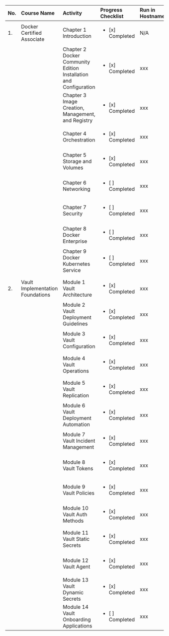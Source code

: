 | No. |  Course Name | Activity | Progress Checklist | Run in Hostname | Duration  | Notes  | Prerequisites |
|:-----|:--------------|:----------|:----------|:----------|:-----------|:--------|:---------------|
| 1. | Docker Certified Associate | Chapter 1 Introduction | <ul><li>[x] Completed</li></ul> | N/A |  11 Minute | Login Account presales-msi.outlook.com | Cloud Guru |
|   |  | Chapter 2 Docker Community Edition Installation and Configuration | <ul><li>[x] Completed</li></ul> | xxx |  3 hours 15 minute | N/A | N/A |
|   |  | Chapter 3 Image Creation, Management, and Registry | <ul><li>[x] Completed</li></ul> | xxx |  3 hours 15 minute | N/A | N/A |
|   |  | Chapter 4 Orchestration | <ul><li>[x] Completed</li></ul> | xxx |  3 hours  | N/A | N/A |
|   |  | Chapter 5 Storage and Volumes | <ul><li>[x] Completed</li></ul> | xxx |  2 hours | N/A | N/A |
|   |  | Chapter 6 Networking | <ul><li>[ ] Completed</li></ul> | xxx |  2 hour | N/A | N/A |
|   |  | Chapter 7 Security | <ul><li>[ ] Completed</li></ul> | xxx |  1 hour | N/A | N/A |
|   |  | Chapter 8 Docker Enterprise | <ul><li>[ ] Completed</li></ul> | xxx |  2 hours  | N/A | N/A |
|   |  | Chapter 9 Docker Kubernetes Service | <ul><li>[ ] Completed</li></ul> | xxx |  3 hours  | N/A | N/A |
|                                                                                                     ||||||||
| 2. | Vault Implementation Foundations | Module 1 Vault Architecture | <ul><li>[x] Completed</li></ul> | xxx |  xxx  | N/A | N/A |
|   |   | Module 2 Vault Deployment Guidelines | <ul><li>[x] Completed</li></ul> | xxx |  xxx  | N/A | N/A |
|   |   | Module 3 Vault Configuration | <ul><li>[x] Completed</li></ul> | xxx |  xxx  | N/A | N/A |
|   |   | Module 4 Vault Operations | <ul><li>[x] Completed</li></ul> | xxx |  xxx  | N/A | N/A |
|   |   | Module 5 Vault Replication | <ul><li>[x] Completed</li></ul> | xxx |  xxx  | N/A | N/A |
|   |   | Module 6 Vault Deployment Automation | <ul><li>[x] Completed</li></ul> | xxx |  xxx  | N/A | N/A |
|   |   | Module 7 Vault Incident Management | <ul><li>[x] Completed</li></ul> | xxx |  xxx  | N/A | N/A |
|   |   | Module 8 Vault Tokens | <ul><li>[x] Completed</li></ul> | xxx |  xxx  | N/A | N/A |
|   |   | Module 9 Vault Policies | <ul><li>[x] Completed</li></ul> | xxx |  xxx  | N/A | N/A |
|   |   | Module 10 Vault Auth Methods | <ul><li>[x] Completed</li></ul> | xxx |  xxx  | N/A | N/A |
|   |   | Module 11 Vault Static Secrets | <ul><li>[x] Completed</li></ul> | xxx |  xxx  | N/A | N/A |
|   |   | Module 12 Vault Agent | <ul><li>[x] Completed</li></ul> | xxx |  xxx  | N/A | N/A |
|   |   | Module 13 Vault Dynamic Secrets | <ul><li>[x] Completed</li></ul> | xxx |  xxx  | N/A | N/A |
|   |   | Module 14 Vault Onboarding Applications | <ul><li>[ ] Completed</li></ul> | xxx |  xxx  | N/A | N/A |